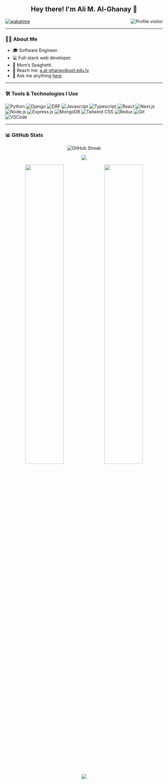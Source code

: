 <h2 align="center">
  Hey there! I'm Ali M. Al-Ghanay 👋
</h2>

<a href="https://komarev.com/ghpvc/?username=alialghanay">
  <img align="right" src="https://komarev.com/ghpvc/?username=alialghanay&label=Visitors&color=0e75b6&style=flat" alt="Profile visitor" />
</a>

[![wakatime](https://wakatime.com/badge/user/eebb3dd8-d9b2-40de-9b88-6fd6cac99dbc.svg)](https://wakatime.com/@eebb3dd8-d9b2-40de-9b88-6fd6cac99dbc)

---

### 👨‍💻 About Me

- 🎓 Software Engineer.
- 💻 Full-stack web developer.
- 🍝 Mom’s Spaghetti.
- 📧 Reach me: a.al-ghanay@uot.edu.ly  
- 💬 Ask me anything [here](https://github.com/alialghanay/alialghanay/issues)

---

### 🛠️ Tools & Technologies I Use

![Python](https://img.shields.io/badge/Python-3776AB?style=for-the-badge&logo=python&logoColor=white)
![Django](https://img.shields.io/badge/Django-092E20?style=for-the-badge&logo=django&logoColor=white)
![DRF](https://img.shields.io/badge/DRF-FF1709?style=for-the-badge&logo=django&logoColor=white)
![Javascript](https://img.shields.io/badge/Javascript-F0DB4F?style=for-the-badge&logo=javascript&logoColor=black)
![Typescript](https://img.shields.io/badge/Typescript-007acc?style=for-the-badge&logo=typescript&logoColor=white)
![React](https://img.shields.io/badge/-React-61DBFB?style=for-the-badge&logo=react&logoColor=black)
![Next.js](https://img.shields.io/badge/Next.js-black?style=for-the-badge&logo=next.js&logoColor=white)
![Node.js](https://img.shields.io/badge/Node.js-3C873A?style=for-the-badge&logo=node.js&logoColor=white)
![Express.js](https://img.shields.io/badge/Express.js-000000?style=for-the-badge&logo=express&logoColor=white)
![MongoDB](https://img.shields.io/badge/MongoDB-4EA94B?style=for-the-badge&logo=mongodb&logoColor=white)
![Tailwind CSS](https://img.shields.io/badge/Tailwind_CSS-06B6D4?style=for-the-badge&logo=tailwindcss&logoColor=white)
![Redux](https://img.shields.io/badge/Redux-593D88?style=for-the-badge&logo=redux&logoColor=white)
![Git](https://img.shields.io/badge/Git-F05032?style=for-the-badge&logo=git&logoColor=white)
![VSCode](https://img.shields.io/badge/VSCode-007ACC?style=for-the-badge&logo=visual-studio-code&logoColor=white)

---

### 📊 GitHub Stats

<p align="center">
  <img src="https://github-readme-streak-stats.herokuapp.com/?user=alialghanay&theme=radical" alt="GitHub Streak" />
</p>

<p align="center">
  <img src="https://github-profile-summary-cards.vercel.app/api/cards/profile-details?username=alialghanay&theme=radical" />
</p>

<p align="center">
  <img src="https://denvercoder1-github-readme-stats.vercel.app/api?username=alialghanay&show_icons=true&theme=react&count_private=true" width="49.5%" />
  <img src="https://denvercoder1-github-readme-stats.vercel.app/api/top-langs/?username=alialghanay&langs_count=8&layout=compact&theme=react" width="49.5%" />
</p>

<p align="center">
  <img src="https://github-readme-activity-graph.vercel.app/graph?username=alialghanay&custom_title=Al%20Ghanay's%20GitHub%20Activity%20Graph&bg_color=0D1117&color=7F3FBF&line=7F3FBF&point=7F3FBF&area=true" />
</p>
